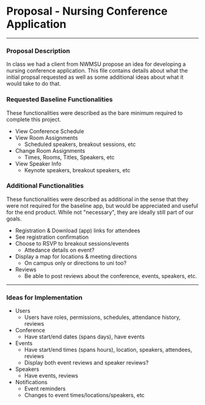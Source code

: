 # Proposal - Nursing Conference Application
---
### Proposal Description
In class we had a client from NWMSU propose an idea for developing a nursing conference application.  This file contains details about what the initial propsal requested as well as some additional ideas about what it would take to do that.

### Requested Baseline Functionalities
These functionalities were described as the bare minimum required to complete this project.
 - View Conference Schedule
 - View Room Assignments
    - Scheduled speakers, breakout sessions, etc
 - Change Room Assignments
    - Times, Rooms, Titles, Speakers, etc
 - View Speaker Info
    - Keynote speakers, breakout speakers, etc

### Additional Functionalities
These functionalities were described as additional in the sense that they were not required for the baseline app, but would be appreciated and useful for the end product. While not "necessary", they are ideally still part of our goals.
 - Registration & Download (app) links for attendees
 - See registration confirmation
 - Choose to RSVP to breakout sessions/events
    - Attedance details on event?
 - Display a map for locations & meeting directions
    - On campus only or directions to uni too?
 - Reviews
    - Be able to post reviews about the conference, events, speakers, etc.

---
### Ideas for Implementation
 - Users
    - Users have roles, permissions, schedules, attendance history, reviews
 - Conference
    - Have start/end dates (spans days), have events
 - Events
    - Have start/end times (spans hours), location, speakers, attendees, reviews
    - Display both event reviews and speaker reviews?
 - Speakers
    - Have events, reviews
 - Notifications
    - Event reminders
    - Changes to event times/locations/speakers, etc
